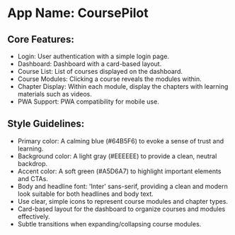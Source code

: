 # **App Name**: CoursePilot

## Core Features:

- Login: User authentication with a simple login page.
- Dashboard: Dashboard with a card-based layout.
- Course List: List of courses displayed on the dashboard.
- Course Modules: Clicking a course reveals the modules within.
- Chapter Display: Within each module, display the chapters with learning materials such as videos.
- PWA Support: PWA compatibility for mobile use.

## Style Guidelines:

- Primary color: A calming blue (#64B5F6) to evoke a sense of trust and learning.
- Background color: A light gray (#EEEEEE) to provide a clean, neutral backdrop.
- Accent color: A soft green (#A5D6A7) to highlight important elements and CTAs.
- Body and headline font: 'Inter' sans-serif, providing a clean and modern look suitable for both headlines and body text.
- Use clear, simple icons to represent course modules and chapter types.
- Card-based layout for the dashboard to organize courses and modules effectively.
- Subtle transitions when expanding/collapsing course modules.